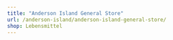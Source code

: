 ```yaml
---
title: "Anderson Island General Store"
url: /anderson-island/anderson-island-general-store/
shop: Lebensmittel
---
```

